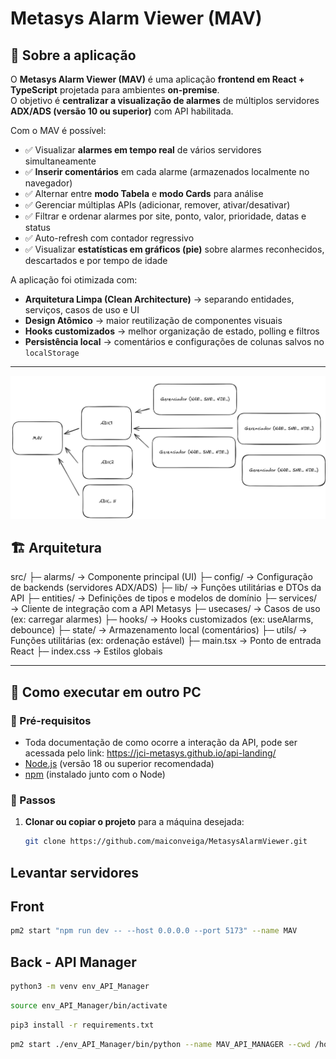 # Metasys Alarm Viewer (MAV)

## 📌 Sobre a aplicação
O **Metasys Alarm Viewer (MAV)** é uma aplicação **frontend em React + TypeScript** projetada para ambientes **on-premise**.  
O objetivo é **centralizar a visualização de alarmes** de múltiplos servidores **ADX/ADS (versão 10 ou superior)** com API habilitada.

Com o MAV é possível:
- ✅ Visualizar **alarmes em tempo real** de vários servidores simultaneamente  
- ✅ **Inserir comentários** em cada alarme (armazenados localmente no navegador)  
- ✅ Alternar entre **modo Tabela** e **modo Cards** para análise  
- ✅ Gerenciar múltiplas APIs (adicionar, remover, ativar/desativar)  
- ✅ Filtrar e ordenar alarmes por site, ponto, valor, prioridade, datas e status  
- ✅ Auto-refresh com contador regressivo  
- ✅ Visualizar **estatísticas em gráficos (pie)** sobre alarmes reconhecidos, descartados e por tempo de idade  

A aplicação foi otimizada com:
- **Arquitetura Limpa (Clean Architecture)** → separando entidades, serviços, casos de uso e UI  
- **Design Atômico** → maior reutilização de componentes visuais  
- **Hooks customizados** → melhor organização de estado, polling e filtros  
- **Persistência local** → comentários e configurações de colunas salvos no `localStorage`  

---
![alt text](image.png)
## 🏗️ Arquitetura
src/
├─ alarms/ → Componente principal (UI)
├─ config/ → Configuração de backends (servidores ADX/ADS)
├─ lib/ → Funções utilitárias e DTOs da API
├─ entities/ → Definições de tipos e modelos de domínio
├─ services/ → Cliente de integração com a API Metasys
├─ usecases/ → Casos de uso (ex: carregar alarmes)
├─ hooks/ → Hooks customizados (ex: useAlarms, debounce)
├─ state/ → Armazenamento local (comentários)
├─ utils/ → Funções utilitárias (ex: ordenação estável)
├─ main.tsx → Ponto de entrada React
├─ index.css → Estilos globais

---

## 🚀 Como executar em outro PC

### 🔹 Pré-requisitos

- Toda documentação de como ocorre a interação da API, pode ser acessada pelo link: https://jci-metasys.github.io/api-landing/
- [Node.js](https://nodejs.org/) (versão 18 ou superior recomendada)  
- [npm](https://www.npmjs.com/) (instalado junto com o Node)

### 🔹 Passos
1. **Clonar ou copiar o projeto** para a máquina desejada:
   ```bash
   git clone https://github.com/maiconveiga/MetasysAlarmViewer.git
   ```

## Levantar servidores
## Front
```bash
pm2 start "npm run dev -- --host 0.0.0.0 --port 5173" --name MAV
```
## Back - API Manager
```bash
python3 -m venv env_API_Manager
```
```bash
source env_API_Manager/bin/activate
```
```bash
pip3 install -r requirements.txt
```
```bash
pm2 start ./env_API_Manager/bin/python --name MAV_API_MANAGER --cwd /home/ghrunner/actions-runner/_work/MetasysAlarmViewer/01_MS_API_MANAGER --interpreter none --  -m uvicorn app.main:app --host 0.0.0.0 --port 5000
```